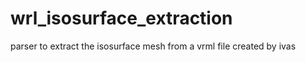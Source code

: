 # wrl_isosurface_extraction

parser to extract the isosurface mesh from a vrml file created by ivas
